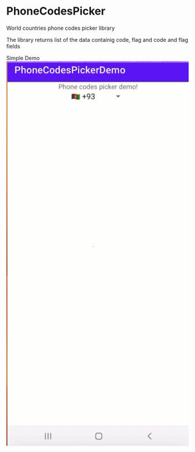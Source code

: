 # PhoneCodesPicker
World countries phone codes picker library

The library returns list of the data containig code, flag and code and flag fields

Simple Demo
<img src="phone_picker_demo.gif" width="480" />
